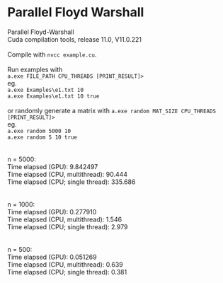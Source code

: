 # Parallel Floyd Warshall

Parallel Floyd-Warshall<br/>
Cuda compilation tools, release 11.0, V11.0.221<br/>
<br/>
Compile with `nvcc example.cu`.
<br/><br/>
Run examples with <br>
`a.exe FILE_PATH CPU_THREADS [PRINT_RESULT]>` <br/>
eg. <br>
`a.exe Examples\e1.txt 10`  <br>
`a.exe Examples\e1.txt 10 true`
<br/><br/>
or randomly generate a matrix with
`a.exe random MAT_SIZE CPU_THREADS [PRINT_RESULT]>` <br/>
eg. <br>
`a.exe random 5000 10` <br>
`a.exe random 5 10 true` <br>
<br/><br/>
n = 5000: <br/>
Time elapsed (GPU): 9.842497 <br/>
Time elapsed (CPU, multithread): 90.444 <br/>
Time elapsed (CPU; single thread): 335.686 <br/>
<br/><br/>
n = 1000: <br/>
Time elapsed (GPU): 0.277910 <br/>
Time elapsed (CPU, multithread): 1.546 <br/>
Time elapsed (CPU; single thread): 2.979 <br/>
<br/><br/>
n = 500: <br/>
Time elapsed (GPU): 0.051269 <br/>
Time elapsed (CPU, multithread): 0.639 <br/>
Time elapsed (CPU; single thread): 0.381 <br/>
